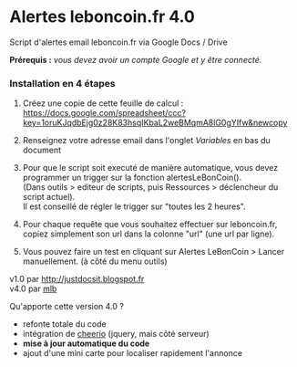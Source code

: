 

Alertes leboncoin.fr 4.0
========================

Script d'alertes email leboncoin.fr via Google Docs / Drive

**Prérequis :** *vous devez avoir un compte Google et y être connecté.*

### Installation en 4 étapes
1. Créez une copie de cette feuille de calcul : https://docs.google.com/spreadsheet/ccc?key=1oruKJqdbEjg0z28K83hsqIKbaL2weBMqmA8lG0gYIfw&newcopy  
 
2. Renseignez votre adresse email dans l'onglet *Variables* en bas du document

3. Pour que le script soit executé de manière automatique, vous devez programmer un trigger sur la fonction alertesLeBonCoin().  
(Dans outils > editeur de scripts, puis Ressources > déclencheur du script actuel).  
Il est conseillé de régler le trigger sur "toutes les 2 heures".

4. Pour chaque requête que vous souhaitez effectuer sur leboncoin.fr, copiez simplement son url dans la colonne "url" (une url par ligne). 

5. Vous pouvez faire un test en cliquant sur Alertes LeBonCoin > Lancer manuellement. (à côté du menu outils)

v1.0 par http://justdocsit.blogspot.fr  
v4.0 par [mlb](http://www.maximelebreton.com)  

Qu'apporte cette version 4.0 ?
* refonte totale du code
* intégration de [cheerio](https://github.com/cheeriojs/cheerio) (jquery, mais côté serveur)
* **mise à jour automatique du code**
* ajout d'une mini carte pour localiser rapidement l'annonce

